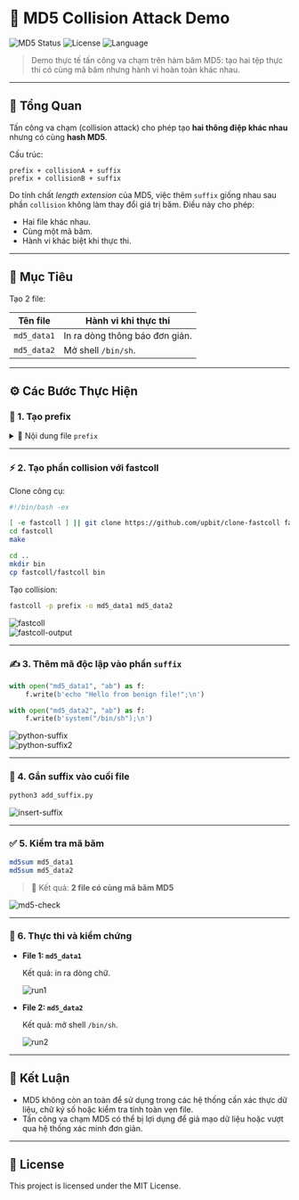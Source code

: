 
# 🔐 MD5 Collision Attack Demo

![MD5 Status](https://img.shields.io/badge/MD5-Insecure-red)
![License](https://img.shields.io/badge/license-MIT-blue)
![Language](https://img.shields.io/badge/language-PHP%20%26%20Python-yellow)

> Demo thực tế tấn công va chạm trên hàm băm MD5: tạo hai tệp thực thi có cùng mã băm nhưng hành vi hoàn toàn khác nhau.

---

## 🧠 Tổng Quan

Tấn công va chạm (collision attack) cho phép tạo **hai thông điệp khác nhau** nhưng có cùng **hash MD5**.

Cấu trúc:

```text
prefix + collisionA + suffix
prefix + collisionB + suffix
```

Do tính chất *length extension* của MD5, việc thêm `suffix` giống nhau sau phần `collision` không làm thay đổi giá trị băm. Điều này cho phép:

- Hai file khác nhau.
- Cùng một mã băm.
- Hành vi khác biệt khi thực thi.

---

## 🎯 Mục Tiêu

Tạo 2 file:

| Tên file     | Hành vi khi thực thi                |
|--------------|--------------------------------------|
| `md5_data1`  | In ra dòng thông báo đơn giản.       |
| `md5_data2`  | Mở shell `/bin/sh`.                  |

---

## ⚙️ Các Bước Thực Hiện

### 📌 1. Tạo prefix

<details>
<summary>📁 Nội dung file <code>prefix</code></summary>

```php title="prefix"
#!/usr/bin/php
<?php
```

![prefix](image/image-0.png)
</details>

---

### ⚡ 2. Tạo phần collision với fastcoll

Clone công cụ:

```bash
#!/bin/bash -ex

[ -e fastcoll ] || git clone https://github.com/upbit/clone-fastcoll fastcoll
cd fastcoll
make

cd ..
mkdir bin
cp fastcoll/fastcoll bin
```

Tạo collision:

```bash
fastcoll -p prefix -o md5_data1 md5_data2
```

![fastcoll](image/image-1.png)  
![fastcoll-output](image/image-2.png)

---

### ✍️ 3. Thêm mã độc lập vào phần `suffix`

```python title="add_suffix.py"
with open("md5_data1", "ab") as f:
    f.write(b'echo "Hello from benign file!";\n')

with open("md5_data2", "ab") as f:
    f.write(b'system("/bin/sh");\n')
```

![python-suffix](image/image-3.png)  
![python-suffix2](image/image-4.png)

---

### 🧩 4. Gắn suffix vào cuối file

```bash
python3 add_suffix.py
```

![insert-suffix](image/image-5.png)

---

### ✅ 5. Kiểm tra mã băm

```bash
md5sum md5_data1
md5sum md5_data2
```

> 🎉 Kết quả: **2 file có cùng mã băm MD5**

![md5-check](image/image-6.png)

---

### 🚀 6. Thực thi và kiểm chứng

- **File 1: `md5_data1`**

  Kết quả: in ra dòng chữ.

  ![run1](image/image-7.png)

- **File 2: `md5_data2`**

  Kết quả: mở shell `/bin/sh`.

  ![run2](image/image-8.png)

---

## 🧯 Kết Luận

- MD5 không còn an toàn để sử dụng trong các hệ thống cần xác thực dữ liệu, chữ ký số hoặc kiểm tra tính toàn vẹn file.
- Tấn công va chạm MD5 có thể bị lợi dụng để giả mạo dữ liệu hoặc vượt qua hệ thống xác minh đơn giản.

---

## 📜 License

This project is licensed under the MIT License.
